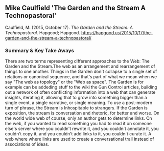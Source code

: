 ## Mike Caulfield 'The Garden and the Stream A Technopastoral'
Caulfield, M. (2015, October 17). _The Garden and the Stream: A Technopastoral_. Hapgood; Hapgood. https://hapgood.us/2015/10/17/the-garden-and-the-stream-a-technopastoral/

### Summary & Key Take Aways
There are two terms representing different approaches to the Web: The Garden and the Stream.The web as an arrangement and rearrangement of things to one another. Things in the Garden don't collapse to a single set of relations or canonical sequence, and that's part of what we mean when we say "The web as topology" or the "Web as space". The Garden is for example can be addeding stuff to the wiki the Gun Control articles, building out a network of often conflicting information into a web that can generate insights, iterating it, allowing that to grow into something bigger than a single event, a single narrative, or single meaning. To use a post-modern turn of phrase, the Stream is Inhospitable to strangers. If the Garden is exposition, the stream is conversation and rhetoric, for better and worse. On the world wide web of course, only an author gets to determine links. On the web, if you wanted to read something you had to read it on someone else's server where you couldn't rewrite it, and you couldn't annotate it, you couldn't copy it, and you couldn't add links to it, you couldn't curate it. A web where where links are used to create a conversational trail instead of associations of ideas.